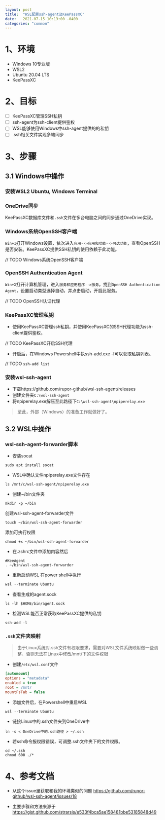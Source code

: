 ```yaml
---
layout: post
title:  "WSL配置ssh-agent及KeePassXC"
date:   2021-07-15 10:13:00 -0400
categories: "common"
---
```

# 1、环境
- Windows 10专业版
- WSL2
- Ubuntu 20.04 LTS
- KeePassXC
# 2、目标
- [ ] KeePassXC管理SSH私钥
- [ ] ssh-agent为ssh-client提供鉴权
- [ ] WSL能够使用Windows中ssh-agent提供的的私钥
- [ ] .ssh相关文件实现多端同步

# 3、步骤

## 3.1 Windows中操作
###  安装WSL2 Ubuntu, Windows Terminal

### OneDrive同步
KeePassXC数据库文件和`.ssh`文件在多台电脑之间的同步通过OneDrive实现。

### Windows系统OpenSSH客户端

`Win+I`打开Windows设置，依次进入`应用-->应用和功能-->可选功能`，查看OpenSSH是否安装。KeePassXC提供SSH私钥的使用依赖于此功能。

// TODO Windows系统OpenSSH客户端


### OpenSSH Authentication Agent

`Win+X`打开计算机管理，进入`服务和应用程序-->服务`，找到`OpenSSH Authentication Agent`，设置启动类型选择自动，并点击启动，开启此服务。


// TODO OpenSSH认证代理

### KeePassXC管理私钥

- 使用KeePassXC管理ssh私钥，并使用KeePassXC的SSH代理功能为ssh-client提供鉴权。

// TODO KeePassXC开启SSH代理

- 开启后，在Windows Powershell中执ssh-add.exe -l可以获取私钥列表。

// TODO `ssh-add list`

### 安装wsl-ssh-agent
- 下载https://github.com/rupor-github/wsl-ssh-agent/releases
- 创建文件夹`C:\wsl-ssh-agent`
- 将npiperelay.exe解压至此路径下`C:\wsl-ssh-agent\npiperelay.exe`

> 至此，外部（Windows）的准备工作就做好了。

## 3.2 WSL中操作
###  wsl-ssh-agent-forwarder脚本
- 安装socat
```
sudo apt install socat
```

- WSL中确认文件npiperelay.exe文件存在
```
ls /mnt/c/wsl-ssh-agent/npiperelay.exe
```
- 创建~/bin文件夹
``` shell
mkdir -p ~/bin
```
创建wsl-ssh-agent-forwarder文件
``` shell
touch ~/bin/wsl-ssh-agent-forwarder
```
添加可执行权限
```shell
chmod +x ~/bin/wsl-ssh-agent-forwarder
```
- 在.zshrc文件中添加内容然后
```shell
#KeeAgent 
. ~/bin/wsl-ssh-agent-forwarder
```

- 重新启动WSL
在power shell中执行
```powershell
wsl --terminate Ubuntu
```

- 查看生成的agent.sock
```shell
ls -lh $HOME/bin/agent.sock
```
- 检测WSL能否正常获取KeePassXC提供的私钥
```shell
ssh-add -l
```
### `.ssh`文件夹映射

> 由于Linux系统对.ssh文件有权限要求，需要对WSL文件系统映射做一些调整，否则无法在Linux中修改/mnt/下的文件权限

- 创建`/etc/wsl.conf`文件
``` ini
[automount]
options = "metadata"
enabled = true
root = /mnt/
mountFsTab = false
```
- 添加文件后，在Powershell中重启WSL
```powershell
wsl --terminate Ubuntu
```
- 链接Linux中的.ssh文件夹到OneDrive中
```shell
ln -s < OneDrive中的.ssh路径 > ~/.ssh
```
- 若ssh命令报权限错误，可调整.ssh文件夹下的文件权限。
```shell
cd ~/.ssh
chmod 600 ./*
```

# 4、参考文档

- 从这个issue里获取和我的环境类似的问题
https://github.com/rupor-github/wsl-ssh-agent/issues/18

- 主要步骤和方法来源于
https://gist.github.com/strarsis/e533f4bca5ae158481bbe53185848d49